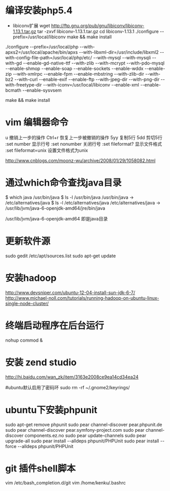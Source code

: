 

# 编译安装php5.4

* libiconv扩展
wget http://ftp.gnu.org/pub/gnu/libiconv/libiconv-1.13.1.tar.gz
tar -zxvf libiconv-1.13.1.tar.gz
cd libiconv-1.13.1
./configure --prefix=/usr/local/libiconv
make && make install

./configure --prefix=/usr/local/php --with-apxs2=/usr/local/apache/bin/apxs --with-libxml-dir=/usr/include/libxml2 --with-config-file-path=/usr/local/php/etc/ --with-mysql --with-mysqli --with-gd --enable-gd-native-ttf --with-zlib --with-mcrypt --with-pdo-mysql --enable-shmop --enable-soap --enable-sockets --enable-wddx --enable-zip --with-xmlrpc --enable-fpm --enable-mbstring --with-zlib-dir --with-bz2 --with-curl --enable-exif --enable-ftp --with-jpeg-dir --with-png-dir --with-freetype-dir --with-iconv=/usr/local/libiconv --enable-xml --enable-bcmath --enable-sysvsem

make && make install


# vim 编辑器命令
u 撤销上一步的操作
Ctrl+r 恢复上一步被撤销的操作
5yy 复制5行
5dd 剪切5行
:set number 显示行号
:set nonumber 关闭行号
:set fileformat? 显示文件格式
:set fileformat=unix 设置文件格式为unix

http://www.cnblogs.com/moonz-wu/archive/2008/01/29/1058082.html


# 通过which命令查找java目录
$ which java
/usr/bin/java
$ ls -l /usr/bin/java
/usr/bin/java -> /etc/alternatives/java
$ ls -l /etc/alternatives/java
/etc/alternatives/java -> /usr/lib/jvm/java-6-openjdk-amd64/jre/bin/java

/usr/lib/jvm/java-6-openjdk-amd64 即是java目录


# 更新软件源
sudo gedit /etc/apt/sources.list
sudo apt-get update


# 安装hadoop
http://www.devsniper.com/ubuntu-12-04-install-sun-jdk-6-7/
http://www.michael-noll.com/tutorials/running-hadoop-on-ubuntu-linux-single-node-cluster/


# 终端启动程序在后台运行
nohup commod &


# 安装 zend studio
http://hi.baidu.com/wan_zk/item/3163e2008ce9ea14cd34ea24


#ubuntu默认启用了密码环
sudo rm -rf ~/.gnome2/keyrings/


# ubuntu下安装phpunit
sudo apt-get remove phpunit 
sudo pear channel-discover pear.phpunit.de 
sudo pear channel-discover pear.symfony-project.com 
sudo pear channel-discover components.ez.no 
sudo pear update-channels 
sudo pear upgrade-all 
sudo pear install --alldeps phpunit/PHPUnit 
sudo pear install --force --alldeps phpunit/PHPUnit


# git 插件shell脚本
vim /etc/bash_completion.d/git
vim /home/kenku/.bashrc

